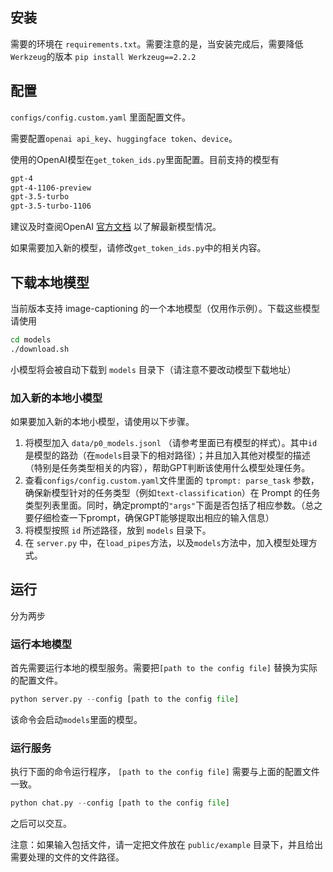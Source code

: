 ## 安装

需要的环境在 ``requirements.txt``。需要注意的是，当安装完成后，需要降低``Werkzeug``的版本
``pip install Werkzeug==2.2.2``

## 配置

``configs/config.custom.yaml`` 里面配置文件。

需要配置``openai api_key``、``huggingface token``、``device``。

使用的OpenAI模型在``get_token_ids.py``里面配置。目前支持的模型有

```markdown
gpt-4
gpt-4-1106-preview
gpt-3.5-turbo
gpt-3.5-turbo-1106
```

建议及时查阅OpenAI [官方文档](https://platform.openai.com/docs/models) 以了解最新模型情况。

如果需要加入新的模型，请修改``get_token_ids.py``中的相关内容。

## 下载本地模型

当前版本支持 image-captioning 的一个本地模型（仅用作示例）。下载这些模型请使用

```bash
cd models
./download.sh
```

小模型将会被自动下载到 `models` 目录下（请注意不要改动模型下载地址）


### 加入新的本地小模型

如果要加入新的本地小模型，请使用以下步骤。

1. 将模型加入 `data/p0_models.jsonl` （请参考里面已有模型的样式）。其中`id`是模型的路劲（在`models`目录下的相对路径）；并且加入其他对模型的描述（特别是任务类型相关的内容），帮助GPT判断该使用什么模型处理任务。
2. 查看`configs/config.custom.yaml`文件里面的 `tprompt: parse_task` 参数，确保新模型针对的任务类型（例如`text-classification`）在 Prompt 的任务类型列表里面。同时，确定prompt的`"args"`下面是否包括了相应参数。（总之要仔细检查一下prompt，确保GPT能够提取出相应的输入信息）
3. 将模型按照 `id` 所述路径，放到 `models` 目录下。
4. 在 `server.py` 中，在`load_pipes`方法，以及`models`方法中，加入模型处理方式。

## 运行

分为两步

### 运行本地模型

首先需要运行本地的模型服务。需要把``[path to the config file]`` 替换为实际的配置文件。

```python
python server.py --config [path to the config file]
```

该命令会启动``models``里面的模型。

### 运行服务

执行下面的命令运行程序， ``[path to the config file]`` 需要与上面的配置文件一致。

```python
python chat.py --config [path to the config file]
```

之后可以交互。

注意：如果输入包括文件，请一定把文件放在 `public/example` 目录下，并且给出需要处理的文件的文件路径。


